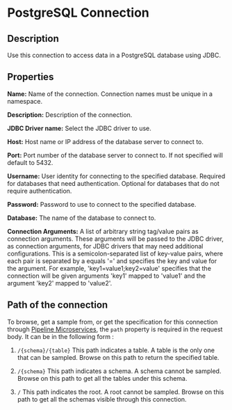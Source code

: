 # PostgreSQL Connection


Description
-----------
Use this connection to access data in a PostgreSQL database using JDBC.

Properties
----------
**Name:** Name of the connection. Connection names must be unique in a namespace.

**Description:** Description of the connection.

**JDBC Driver name:** Select the JDBC driver to use.

**Host:** Host name or IP address of the database server to connect to.

**Port:** Port number of the database server to connect to. If not specified will default to 5432.

**Username:** User identity for connecting to the specified database. Required for databases that need
authentication. Optional for databases that do not require authentication.

**Password:** Password to use to connect to the specified database.

**Database:** The name of the database to connect to.

**Connection Arguments:** A list of arbitrary string tag/value pairs as connection arguments. These arguments
will be passed to the JDBC driver, as connection arguments, for JDBC drivers that may need additional configurations.
This is a semicolon-separated list of key-value pairs, where each pair is separated by a equals '=' and specifies
the key and value for the argument. For example, 'key1=value1;key2=value' specifies that the connection will be
given arguments 'key1' mapped to 'value1' and the argument 'key2' mapped to 'value2'.

Path of the connection
----------------------
To browse, get a sample from, or get the specification for this connection through
[Pipeline Microservices](https://cdap.atlassian.net/wiki/spaces/DOCS/pages/975929350/Pipeline+Microservices), the `path`
property is required in the request body. It can be in the following form :

1. `/{schema}/{table}`
   This path indicates a table. A table is the only one that can be sampled. Browse on this path to return the specified table.

2. `/{schema}`
   This path indicates a schema. A schema cannot be sampled. Browse on this path to get all the tables under this schema.

3. `/`
   This path indicates the root. A root cannot be sampled. Browse on this path to get all the schemas visible through this connection.
